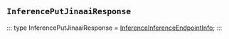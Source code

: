 ## `InferencePutJinaaiResponse`
:::
type InferencePutJinaaiResponse = [InferenceInferenceEndpointInfo](./InferenceInferenceEndpointInfo.md);
:::
